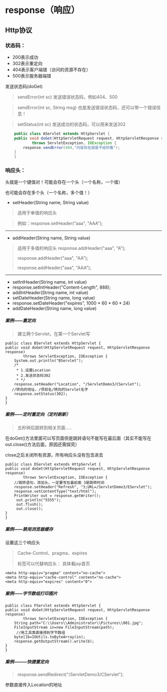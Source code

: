 response（响应）
=======================
##  Http协议

### 状态码：

   * 200表示成功
   * 302表示重定向
   * 404表示客户端错（访问的资源不存在）
   * 500表示服务器端错

发送状态码(doGet)

  > sendError(int sc)  发送错误状态码，例如404、500
 
  > sendError(int sc, String msg)  也是发送错误状态码，还可以带一个错误信息！
  
  > setStatus(int sc)  发送成功的状态码，可以用来发送302

```java
    public class AServlet extends HttpServlet {
	public void doGet(HttpServletRequest request, HttpServletResponse response)
			throws ServletException, IOException {
        response.sendError(404,"内容存在就是不给你看");
	}
    }
```
###  响应头：
  头就是一个键值对！可能会存在一个头（一个名称，一个值）

  也可能会存在多个头（一个名称，多个值！）

* setHeader(String name, String value)

 > 适用于单值的响应头

 > 例如：response.setHeader("aaa", "AAA");

------------------------------
* addHeader(String name, String value)
> 适用于多值的响应头
> response.addHeader("aaa", "A");
> 
> response.addHeader("aaa", "AA");
> 
> response.addHeader("aaa", "AAA");

------------------
* setIntHeader(String name, int value)
* response.setIntHeader("Content-Length", 888);
* addIntHeader(String name, int value)
* setDateHeader(String name, long value)
* response.setDateHeader("expires", 1000 * 60 * 60 * 24)
* addDateHeader(String name, long value)

##### 案例——重定向

>建立两个Servlet，在第一个Servlet写

    public class BServlet extends HttpServlet {
	public void doGet(HttpServletRequest request, HttpServletResponse response)
			throws ServletException, IOException {
		System.out.println("BServlet");
		/*
		 * 1.设置Location
		 * 2.发送状态码302
		 * */
		response.setHeader("Location", "/ServletDemo3/CServlet");
       //转向的地址，/项目名/转向的Servlet名字
		response.setStatus(302);	
	}
    }
##### 案例——定时重定向（定时刷新）
> 五秒钟后跳转到相关页面.....

在doGet()方法里面可以写页面但是跳转语句不能写在最后面（其实不能写在out.close()方法后面，原因还需探究）

close之后关闭所有资源，所有响应头没有包含进去


    public class DServlet extends HttpServlet {
	public void doGet(HttpServletRequest request, HttpServletResponse response)
			throws ServletException, IOException {
        //跳转语句，添加头，一定要写在最前面 3是跳转时间
	    response.setHeader("Refresh", "3;URL=/ServletDemo3/EServlet");
		response.setContentType("text/html");
		PrintWriter out = response.getWriter();	
		 out.println("5555");
		 out.flush();
         out.close();
	}
    }
##### 案例——禁用浏览器缓存

设置这三个响应头

> Cache-Control、pragma、expires
> 
> <meta>标签可以代替响应头：<meta http-equiv="Content-Type" content="text/html; charset=UTF-8">
> 具体看jsp首页

    <meta http-equiv="pragma" content="no-cache">
	<meta http-equiv="cache-control" content="no-cache">
	<meta http-equiv="expires" content="0">    

##### 案例——字节数组打印图片

    public class FServlet extends HttpServlet {
	public void doGet(HttpServletRequest request, HttpServletResponse response)
			throws ServletException, IOException {
		String path="C:\\Users\\Administrator\\Pictures\\001.jpg";
		FileInputStream in=new FileInputStream(path);
         //用工具类直接得到字节数组
		byte[]b=IOUtils.toByteArray(in);
		response.getOutputStream().write(b);
	}
    }


##### 案例———快捷重定向

>response.sendRedirect("/ServletDemo3/CServlet");

参数直接传入Location的地址

